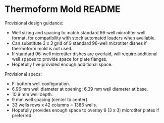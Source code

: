 # Thermoform Mold README

Provisional design guidance:
 
 - Well sizing and spacing to match standard 96-well microtiter well format, for compatibility with stock automated loaders when available.
 - Can substitute 3 x 3 grid of 9 standard 96-well microtiter dishes if thermoform mold is not used.
 - If standard 96-well microtiter dishes are overlaid, will require additional well spaces to provide space for plate flanges.
 - Hopefully I've provided enough additional space.
 
 Provisional specs:
 - F-bottom well configuration.
 - 6.96 mm well diameter at opening; 6.39 mm well diameter at base.
 - 10.9 mm well depth.
 - 9 mm well spacing (center to center).
 - 33 wells rows x 42 columns = 1386 wells.
 - Hopefully provides enough space to overlay 9 (3 x 3) microtiter plates if preferred.
